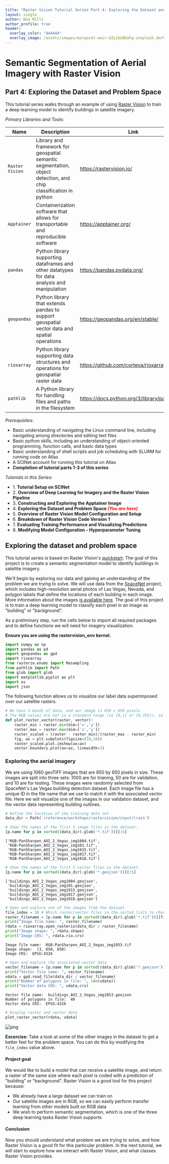 ```yaml
---
title: "Raster Vision Tutorial Series Part 4: Exploring the Dataset and Problem Space"
layout: single
author: Noa Mills
author_profile: true
header:
  overlay_color: "444444"
  overlay_image: /assets/images/margaret-weir-GZyjbLNOaFg-unsplash_dark.jpg
---
```


# Semantic Segmentation of Aerial Imagery with Raster Vision 
## Part 4: Exploring the Dataset and Problem Space

This tutorial series walks through an example of using [Raster Vision](https://rastervision.io/) to train a deep learning model to identify buildings in satellite imagery.<br>

*Primary Libraries and Tools*:

|Name|Description|Link|
|-|-|-|
| `Raster Vision ` | Library and framework for geospatial semantic segmentation, object detection, and chip classification in python| https://rastervision.io/ |
| `Apptainer` | Containerization software that allows for transportable and reproducible software | https://apptainer.org/ |
| `pandas` | Python library supporting dataframes and other datatypes for data analysis and manipulation | https://pandas.pydata.org/ |
| `geopandas` | Python library that extends pandas to support geospatial vector data and spatial operations | https://geopandas.org/en/stable/ |
| `rioxarray` | Python library supporting data structures and operations for geospatial raster data | https://github.com/corteva/rioxarray |
| `pathlib` | A Python library for handling files and paths in the filesystem | https://docs.python.org/3/library/pathlib.html |

*Prerequisites*:
  * Basic understanding of navigating the Linux command line, including navigating among directories and editing text files
  * Basic python skills, including an understanding of object-oriented programming, function calls, and basic data types
  * Basic understanding of shell scripts and job scheduling with SLURM for running code on Atlas
  * A SCINet account for running this tutorial on Atlas
  * **Completion of tutorial parts 1-3 of this series**

*Tutorials in this Series*:
  * 1\. **Tutorial Setup on SCINet**
  * 2\. **Overview of Deep Learning for Imagery and the Raster Vision Pipeline**
  * 3\. **Constructing and Exploring the Apptainer Image**
  * 4\. **Exploring the Dataset and Problem Space <span style="color: red;">_(You are here)_</span>**
  * 5\. **Overview of Raster Vision Model Configuration and Setup**
  * 6\. **Breakdown of Raster Vision Code Version 1**
  * 7\. **Evaluating Training Performance and Visualizing Predictions**
  * 8\. **Modifying Model Configuration - Hyperparameter Tuning**

## Exploring the dataset and problem space
This tutorial series is based on Raster Vision's [quickstart](https://docs.rastervision.io/en/0.30/framework/quickstart.html). The goal of this project is to create a semantic segmentation model to identify buildings in satellite imagery.

We'll begin by exploring our data and gaining an understanding of the problem we are trying to solve. We will use data from the [SpaceNet](https://spacenet.ai/) project, which includes high-resolution aerial photos of Las Vegas, Nevada, and polygon labels that define the locations of each building in each image. More information about the images [is available here](https://spacenet.ai/spacenet-buildings-dataset-v2/). The goal of this project is to train a deep learning model to classify each pixel in an image as "building" or "background".

As a preliminary step, run the cells below to import all required packages and to define functions we will need for imagery visualization.

<b> Ensure you are using the rastervision_env kernel. </b>


```python
import numpy as np
import pandas as pd
import geopandas as gpd
import rioxarray
from rasterio.enums import Resampling
from pathlib import Path
from glob import glob
import matplotlib.pyplot as plt
import os
import json
```

The following function allows us to visualize our label data superimposed over our satellite rasters.


```python
# We have 3 bands of data, and our image is 650 x 650 pixels
# The RGB values are not in a standard range (ie [0,1] or [0,255]), so we must scale them accordingly
def plot_raster_vector(raster, vector):
    raster_min = raster.min(dim=['x','y'])
    raster_max = raster.max(dim=['x','y'])
    raster_scaled = (raster - raster_min)/(raster_max - raster_min)
    fig, ax = plt.subplots(figsize=(10,10))
    raster_scaled.plot.imshow(ax=ax)
    vector.boundary.plot(ax=ax, linewidth=3)
```

### Exploring the aerial imagery

We are using 1060 geoTIFF images that are 650 by 650 pixels in size. These images are split into three sets: 1000 are for trianing, 50 are for validation, and 10 are for testing. These images were randomly selected from SpaceNet's Las Vegas building detection dataset. Each image file has a unique ID in the file name that we use to match it with the associated vector file. Here we will visualize one of the images in our validation dataset, and the vector data representing building outlines.


```python
# Define the location of the training data set
data_dir = Path('/reference/workshops/rastervision/input/train')
```


```python
# Show the names of the first 5 image files in the dataset.
[p.name for p in sorted((data_dir).glob('*.tif'))][:5]
```




    ['RGB-PanSharpen_AOI_2_Vegas_img1004.tif',
     'RGB-PanSharpen_AOI_2_Vegas_img101.tif',
     'RGB-PanSharpen_AOI_2_Vegas_img1015.tif',
     'RGB-PanSharpen_AOI_2_Vegas_img1017.tif',
     'RGB-PanSharpen_AOI_2_Vegas_img1018.tif']




```python
# Show the names of the first 5 vector files in the dataset.
[p.name for p in sorted((data_dir).glob('*.geojson'))][:5]
```




    ['buildings_AOI_2_Vegas_img1004.geojson',
     'buildings_AOI_2_Vegas_img101.geojson',
     'buildings_AOI_2_Vegas_img1015.geojson',
     'buildings_AOI_2_Vegas_img1017.geojson',
     'buildings_AOI_2_Vegas_img1018.geojson']




```python
# Open and explore one of the images from the dataset
file_index = 10 # Which raster/vector files in the sorted lists to choose
raster_filename = [p.name for p in sorted((data_dir).glob('*.tif'))][file_index]
print("Image file name: ", raster_filename)
rdata = rioxarray.open_rasterio(data_dir / raster_filename)
print("Image shape: ", rdata.shape)
print("Image CRS: ", rdata.rio.crs)
```

    Image file name:  RGB-PanSharpen_AOI_2_Vegas_img1053.tif
    Image shape:  (3, 650, 650)
    Image CRS:  EPSG:4326



```python
# Open and explore the associated vector data
vector_filename = [p.name for p in sorted((data_dir).glob('*.geojson'))][file_index]
print("Vector file name: ", vector_filename)
vdata = gpd.read_file(data_dir / vector_filename)
print("Number of polygons in file: ", len(vdata))
print("Vector data CRS: ", vdata.crs)
```

    Vector file name:  buildings_AOI_2_Vegas_img1053.geojson
    Number of polygons in file:  40
    Vector data CRS:  EPSG:4326



```python
# Display raster and vector data
plot_raster_vector(rdata, vdata)
```


    
![png](output_12_0.png)
    


**Excercise:** Take a look at some of the other images in the dataset to get a better feel for the problem space. You can do this by modifying the `file_index` value above.

#### Project goal
We would like to build a model that can receive a satellite image, and return a raster of the same size where each pixel is coded with a prediction of "building" or "background". Raster Vision is a good tool for this project because:
- We already have a large dataset we can train on
- Our satellite images are in RGB, so we can easily perform transfer learning from other models built on RGB data
- We wish to perform semantic segmentation, which is one of the three deep learning tasks Raster Vision supports

#### Conclusion
Now you should understand what problem we are trying to solve, and how Raster Vision is a good fit for this particular problem. In the next tutorial, we will start to explore how we interact with Raster Vision, and what classes Raster Vision provides.
